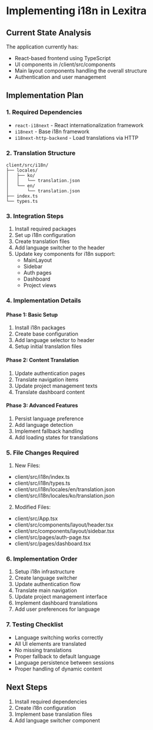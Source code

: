 # Implementing i18n in Lexitra

## Current State Analysis

The application currently has:
- React-based frontend using TypeScript
- UI components in /client/src/components
- Main layout components handling the overall structure
- Authentication and user management

## Implementation Plan

### 1. Required Dependencies
- `react-i18next` - React internationalization framework
- `i18next` - Base i18n framework
- `i18next-http-backend` - Load translations via HTTP

### 2. Translation Structure
```
client/src/i18n/
├── locales/
│   ├── ko/
│   │   └── translation.json
│   └── en/
│       └── translation.json
├── index.ts
└── types.ts
```

### 3. Integration Steps

1. Install required packages
2. Set up i18n configuration
3. Create translation files
4. Add language switcher to the header
5. Update key components for i18n support:
   - MainLayout
   - Sidebar
   - Auth pages
   - Dashboard
   - Project views

### 4. Implementation Details

#### Phase 1: Basic Setup
1. Install i18n packages
2. Create base configuration
3. Add language selector to header
4. Setup initial translation files

#### Phase 2: Content Translation
1. Update authentication pages
2. Translate navigation items
3. Update project management texts
4. Translate dashboard content

#### Phase 3: Advanced Features
1. Persist language preference
2. Add language detection
3. Implement fallback handling
4. Add loading states for translations

### 5. File Changes Required

1. New Files:
- client/src/i18n/index.ts
- client/src/i18n/types.ts
- client/src/i18n/locales/en/translation.json
- client/src/i18n/locales/ko/translation.json

2. Modified Files:
- client/src/App.tsx
- client/src/components/layout/header.tsx
- client/src/components/layout/sidebar.tsx
- client/src/pages/auth-page.tsx
- client/src/pages/dashboard.tsx

### 6. Implementation Order

1. Setup i18n infrastructure
2. Create language switcher
3. Update authentication flow
4. Translate main navigation
5. Update project management interface
6. Implement dashboard translations
7. Add user preferences for language

### 7. Testing Checklist

- Language switching works correctly
- All UI elements are translated
- No missing translations
- Proper fallback to default language
- Language persistence between sessions
- Proper handling of dynamic content

## Next Steps

1. Install required dependencies
2. Create i18n configuration
3. Implement base translation files
4. Add language switcher component